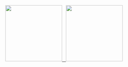 
##
 <div>
  <a href="https://github.com/walesl04">
  <img height="178em" src="https://github-readme-stats.vercel.app/api?username=walesl04&show_icons=true&theme=dark&include_all_commits=true&count_private=true"/>
    &nbsp;
  <img height="178em" src="https://github-readme-stats.vercel.app/api/top-langs/?username=walesl04&layout=compact&langs_count=7&theme=dark"/>
</div>
